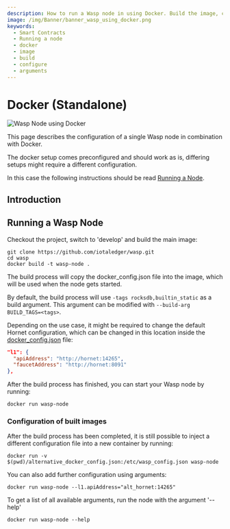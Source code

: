 ```yaml
---
description: How to run a Wasp node in using Docker. Build the image, configure it, run it.
image: /img/Banner/banner_wasp_using_docker.png
keywords:
  - Smart Contracts
  - Running a node
  - docker
  - image
  - build
  - configure
  - arguments
---
```


# Docker (Standalone)

![Wasp Node using Docker](/img/Banner/banner_wasp_using_docker.png)

This page describes the configuration of a single Wasp node in combination with Docker. 

The docker setup comes preconfigured and should work as is, differing setups might require a different configuration.

In this case the following instructions should be read [Running a Node](running-a-node.md).

## Introduction

## Running a Wasp Node

Checkout the project, switch to 'develop' and build the main image:

```shell
git clone https://github.com/iotaledger/wasp.git
cd wasp
docker build -t wasp-node .
```

The build process will copy the docker_config.json file into the image, which will be used when the node gets started.

By default, the build process will use `-tags rocksdb,builtin_static` as a build argument. This argument can be modified with `--build-arg BUILD_TAGS=<tags>`.

Depending on the use case, it might be required to change the default Hornet configuration, which can be changed in this location inside the [docker_config.json](https://github.com/iotaledger/wasp/blob/develop/docker_config.json) file:

```json
"l1": {
  "apiAddress": "http://hornet:14265",
  "faucetAddress": "http://hornet:8091"
},
```

After the build process has finished, you can start your Wasp node by running:

```shell
docker run wasp-node
```

### Configuration of built images 

After the build process has been completed, it is still possible to inject a different configuration file into a new container by running:

```shell
docker run -v $(pwd)/alternative_docker_config.json:/etc/wasp_config.json wasp-node
```

You can also add further configuration using arguments:

```shell
docker run wasp-node --l1.apiAddress="alt_hornet:14265"
```

To get a list of all available arguments, run the node with the argument '--help'

```shell
docker run wasp-node --help
```
